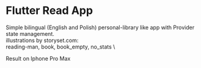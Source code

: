 
# Flutter Read App

Simple bilingual (English and Polish) personal-library like app with Provider state management. \
illustrations by storyset.com: \
reading-man, book, book_empty, no_stats \

Result on Iphone Pro Max


